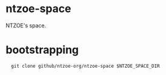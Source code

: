 # ntzoe-space

NTZOE's space.

# bootstrapping

``` shell
  git clone github/ntzoe-org/ntzoe-space $NTZOE_SPACE_DIR
```
